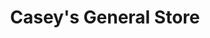 ---
title: "Casey's General Store"
url: /muskogee/caseys-general-store-east-shawnee-road/
shop: Lebensmittel
---